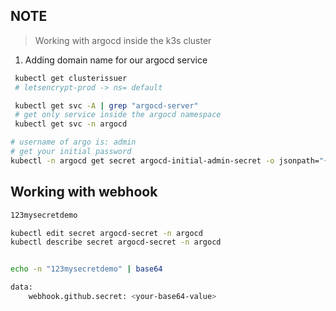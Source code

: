 ## NOTE 
> Working with argocd inside the k3s cluster 


1. Adding domain name for our argocd service 
```bash
 kubectl get clusterissuer 
 # letsencrypt-prod -> ns= default 

 kubectl get svc -A | grep "argocd-server"
 # get only service inside the argocd namespace 
 kubectl get svc -n argocd

# username of argo is: admin 
# get your initial password 
kubectl -n argocd get secret argocd-initial-admin-secret -o jsonpath="{.data.password}" | base64 -d

```

## Working with webhook

```bash
123mysecretdemo

kubectl edit secret argocd-secret -n argocd
kubectl describe secret argocd-secret -n argocd


echo -n "123mysecretdemo" | base64 

data: 
    webhook.github.secret: <your-base64-value> 
    
```
